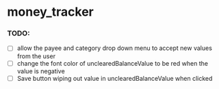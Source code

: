 # money_tracker

### TODO:
- [ ] allow the payee and category drop down menu to accept new values from the user
- [ ] change the font color of unclearedBalanceValue to be red when the value is negative
- [ ] Save button wiping out value in unclearedBalanceValue when clicked